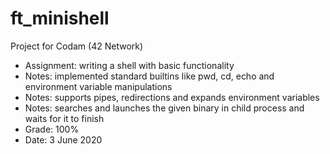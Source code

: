 # ft_minishell

Project for Codam (42 Network)

- Assignment: writing a shell with basic functionality
- Notes: implemented standard builtins like pwd, cd, echo and environment variable manipulations
- Notes: supports pipes, redirections and expands environment variables
- Notes: searches and launches the given binary in child process and waits for it to finish
- Grade: 100%
- Date: 3 June 2020
